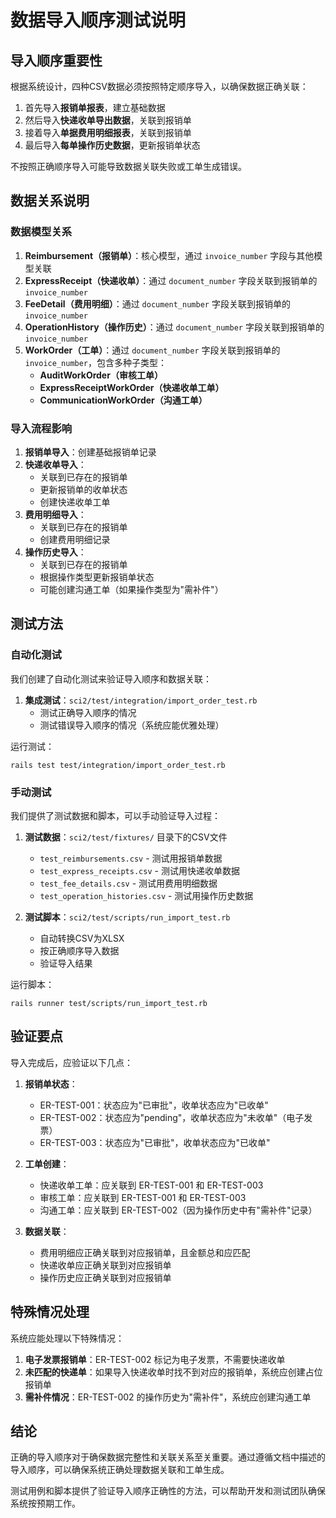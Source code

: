 # 数据导入顺序测试说明

## 导入顺序重要性

根据系统设计，四种CSV数据必须按照特定顺序导入，以确保数据正确关联：

1. 首先导入**报销单报表**，建立基础数据
2. 然后导入**快递收单导出数据**，关联到报销单
3. 接着导入**单据费用明细报表**，关联到报销单
4. 最后导入**每单操作历史数据**，更新报销单状态

不按照正确顺序导入可能导致数据关联失败或工单生成错误。

## 数据关系说明

### 数据模型关系

1. **Reimbursement（报销单）**：核心模型，通过 `invoice_number` 字段与其他模型关联
2. **ExpressReceipt（快递收单）**：通过 `document_number` 字段关联到报销单的 `invoice_number`
3. **FeeDetail（费用明细）**：通过 `document_number` 字段关联到报销单的 `invoice_number`
4. **OperationHistory（操作历史）**：通过 `document_number` 字段关联到报销单的 `invoice_number`
5. **WorkOrder（工单）**：通过 `document_number` 字段关联到报销单的 `invoice_number`，包含多种子类型：
   - **AuditWorkOrder（审核工单）**
   - **ExpressReceiptWorkOrder（快递收单工单）**
   - **CommunicationWorkOrder（沟通工单）**

### 导入流程影响

1. **报销单导入**：创建基础报销单记录
2. **快递收单导入**：
   - 关联到已存在的报销单
   - 更新报销单的收单状态
   - 创建快递收单工单
3. **费用明细导入**：
   - 关联到已存在的报销单
   - 创建费用明细记录
4. **操作历史导入**：
   - 关联到已存在的报销单
   - 根据操作类型更新报销单状态
   - 可能创建沟通工单（如果操作类型为"需补件"）

## 测试方法

### 自动化测试

我们创建了自动化测试来验证导入顺序和数据关联：

1. **集成测试**：`sci2/test/integration/import_order_test.rb`
   - 测试正确导入顺序的情况
   - 测试错误导入顺序的情况（系统应能优雅处理）

运行测试：
```
rails test test/integration/import_order_test.rb
```

### 手动测试

我们提供了测试数据和脚本，可以手动验证导入过程：

1. **测试数据**：`sci2/test/fixtures/` 目录下的CSV文件
   - `test_reimbursements.csv` - 测试用报销单数据
   - `test_express_receipts.csv` - 测试用快递收单数据
   - `test_fee_details.csv` - 测试用费用明细数据
   - `test_operation_histories.csv` - 测试用操作历史数据

2. **测试脚本**：`sci2/test/scripts/run_import_test.rb`
   - 自动转换CSV为XLSX
   - 按正确顺序导入数据
   - 验证导入结果

运行脚本：
```
rails runner test/scripts/run_import_test.rb
```

## 验证要点

导入完成后，应验证以下几点：

1. **报销单状态**：
   - ER-TEST-001：状态应为"已审批"，收单状态应为"已收单"
   - ER-TEST-002：状态应为"pending"，收单状态应为"未收单"（电子发票）
   - ER-TEST-003：状态应为"已审批"，收单状态应为"已收单"

2. **工单创建**：
   - 快递收单工单：应关联到 ER-TEST-001 和 ER-TEST-003
   - 审核工单：应关联到 ER-TEST-001 和 ER-TEST-003
   - 沟通工单：应关联到 ER-TEST-002（因为操作历史中有"需补件"记录）

3. **数据关联**：
   - 费用明细应正确关联到对应报销单，且金额总和应匹配
   - 快递收单应正确关联到对应报销单
   - 操作历史应正确关联到对应报销单

## 特殊情况处理

系统应能处理以下特殊情况：

1. **电子发票报销单**：ER-TEST-002 标记为电子发票，不需要快递收单
2. **未匹配的快递单**：如果导入快递收单时找不到对应的报销单，系统应创建占位报销单
3. **需补件情况**：ER-TEST-002 的操作历史为"需补件"，系统应创建沟通工单

## 结论

正确的导入顺序对于确保数据完整性和关联关系至关重要。通过遵循文档中描述的导入顺序，可以确保系统正确处理数据关联和工单生成。

测试用例和脚本提供了验证导入顺序正确性的方法，可以帮助开发和测试团队确保系统按预期工作。